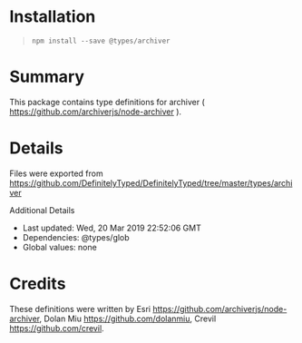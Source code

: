 # Installation
> `npm install --save @types/archiver`

# Summary
This package contains type definitions for archiver ( https://github.com/archiverjs/node-archiver ).

# Details
Files were exported from https://github.com/DefinitelyTyped/DefinitelyTyped/tree/master/types/archiver

Additional Details
 * Last updated: Wed, 20 Mar 2019 22:52:06 GMT
 * Dependencies: @types/glob
 * Global values: none

# Credits
These definitions were written by Esri <https://github.com/archiverjs/node-archiver>, Dolan Miu <https://github.com/dolanmiu>, Crevil <https://github.com/crevil>.
